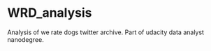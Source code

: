 # WRD_analysis

Analysis of we rate dogs twitter archive. Part of udacity data analyst nanodegree. 
